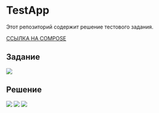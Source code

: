 # TestApp
Этот репозиторий содержит решение тестового задания.

[ССЫЛКА НА COMPOSE](https://github.com/dchugunoff/TestAppCompose)
## Задание
![](https://i.imgur.com/h1azgEV.png)

## Решение
![](https://i.imgur.com/2Yul9Y8.png)  ![](https://i.imgur.com/Wclmcbc.png)  ![](https://i.imgur.com/FCjJwOK.png)

